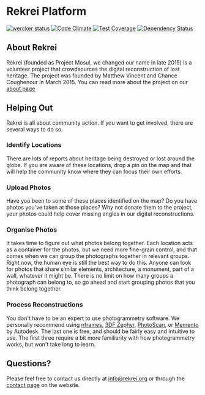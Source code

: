 # Rekrei Platform
[![wercker status](https://app.wercker.com/status/713ce4c927150a5f4fcd9c3fb91c1cba/s/master "wercker status")](https://app.wercker.com/project/bykey/713ce4c927150a5f4fcd9c3fb91c1cba)
[![Code Climate](https://codeclimate.com/github/rekrei/rekrei/badges/gpa.svg)](https://codeclimate.com/github/rekrei/rekrei)
[![Test Coverage](https://codeclimate.com/github/rekrei/rekrei/badges/coverage.svg)](https://codeclimate.com/github/rekrei/rekrei/coverage)
[![Dependency Status](https://gemnasium.com/badges/github.com/rekrei/rekrei.svg)](https://gemnasium.com/github.com/rekrei/rekrei)

## About Rekrei

Rekrei (founded as Project Mosul, we changed our name in late 2015) is a volunteer project that crowdsources the digital reconstruction of lost heritage. The project was founded by Matthew Vincent and Chance Coughenour in March 2015. You can read more about the project on our [about page](https://rekrei.org/about)

## Helping Out

Rekrei is all about community action. If you want to get involved, there are several ways to do so.

### Identify Locations

There are lots of reports about heritage being destroyed or lost around the globe. If you are aware of these locations, drop a pin on the map and that will help the community know where they can focus their own efforts.

### Upload Photos

Have you been to some of these places identified on the map? Do you have photos you've taken at those places? Why not donate them to the project, your photos could help cover missing angles in our digital reconstructions.

### Organise Photos

It takes time to figure out what photos belong together. Each location acts as a container for the photos, but we need more fine-grain control, and that comes when we can group the photographs together in relevant groups. Right now, the human eye is still the best way to do this. Anyone can look for photos that share similar elements, architecture, a monument, part of a wall, whatever it might be. There is no limit on how many groups a photograph can belong to, so go ahead and start grouping photos that you think belong together.

### Process Reconstructions

You don't have to be an expert to use photogrammetry software. We personally recommend using [nframes](http://nframes.com/), [3DF Zephyr](http://www.3dflow.net/), [PhotoScan](http://www.agisoft.com/), or [Memento](https://memento.autodesk.com/about) by Autodesk. The last one is free, and should be fairly easy and intuitive to use. The first three require a bit more familiarity with how photogrammetry works, but won't take long to learn.

## Questions?

Please feel free to contact us directly at info@rekrei.org or through the [contact page](https://rekrei.org/contact) on the website.
